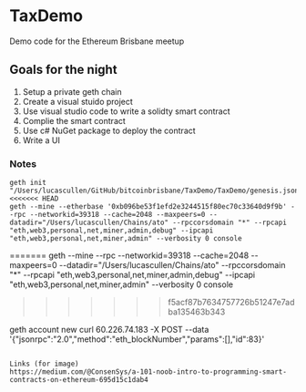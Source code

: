 # TaxDemo
Demo code for the Ethereum Brisbane meetup

## Goals for the night
1. Setup a private geth chain
2. Create a visual stuido project
3. Use visual studio code to write a solidty smart contract
4. Complie the smart contract
5. Use c# NuGet package to deploy the contract
6. Write a UI

### Notes
```
geth init "/Users/lucascullen/GitHub/bitcoinbrisbane/TaxDemo/TaxDemo/genesis.json"
<<<<<<< HEAD
geth --mine --etherbase '0xb096be53f1efd2e3244515f80ec70c33640d9f9b' --rpc --networkid=39318 --cache=2048 --maxpeers=0 --datadir="/Users/lucascullen/Chains/ato" --rpccorsdomain "*" --rpcapi "eth,web3,personal,net,miner,admin,debug" --ipcapi "eth,web3,personal,net,miner,admin" --verbosity 0 console
```
=======
geth --mine --rpc --networkid=39318 --cache=2048 --maxpeers=0 --datadir="/Users/lucascullen/Chains/ato" --rpccorsdomain "*" --rpcapi "eth,web3,personal,net,miner,admin,debug" --ipcapi "eth,web3,personal,net,miner,admin" --verbosity 0 console
>>>>>>> f5acf87b7634757726b51247e7adba135463b343

geth account new
curl 60.226.74.183 -X POST --data '{"jsonrpc":"2.0","method":"eth_blockNumber","params":[],"id":83}'
```

Links (for image)
https://medium.com/@ConsenSys/a-101-noob-intro-to-programming-smart-contracts-on-ethereum-695d15c1dab4
